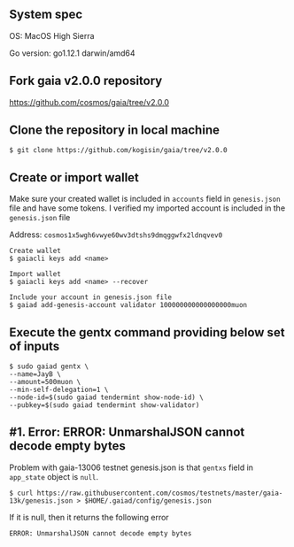 ## System spec

OS: MacOS High Sierra

Go version: go1.12.1 darwin/amd64

## Fork gaia v2.0.0 repository

https://github.com/cosmos/gaia/tree/v2.0.0

## Clone the repository in local machine

```
$ git clone https://github.com/kogisin/gaia/tree/v2.0.0
```

## Create or import wallet 

Make sure your created wallet is included in `accounts` field in `genesis.json` file and have some tokens.
I verified my imported account is included in the `genesis.json` file

Address: `cosmos1x5wgh6vwye60wv3dtshs9dmqggwfx2ldnqvev0`

```
Create wallet
$ gaiacli keys add <name>

Import wallet
$ gaiacli keys add <name> --recover

Include your account in genesis.json file
$ gaiad add-genesis-account validator 100000000000000000muon
```

## Execute the gentx command providing below set of inputs

```
$ sudo gaiad gentx \
--name=JayB \
--amount=500muon \
--min-self-delegation=1 \
--node-id=$(sudo gaiad tendermint show-node-id) \
--pubkey=$(sudo gaiad tendermint show-validator)
```


## #1. Error: ERROR: UnmarshalJSON cannot decode empty bytes 

Problem with gaia-13006 testnet genesis.json is that `gentxs` field in `app_state` object is `null`.

```
$ curl https://raw.githubusercontent.com/cosmos/testnets/master/gaia-13k/genesis.json > $HOME/.gaiad/config/genesis.json
```

If it is null, then it returns the following error

```
ERROR: UnmarshalJSON cannot decode empty bytes 
```
 


